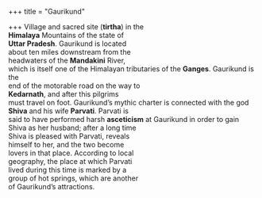 +++
title = "Gaurikund"

+++
Village and sacred site (**tirtha**) in the  
**Himalaya** Mountains of the state of  
**Uttar Pradesh**. Gaurikund is located  
about ten miles downstream from the  
headwaters of the **Mandakini** River,  
which is itself one of the Himalayan tributaries of the **Ganges**. Gaurikund is the  
end of the motorable road on the way to  
**Kedarnath**, and after this pilgrims  
must travel on foot. Gaurikund’s mythic charter is connected with the god  
**Shiva** and his wife **Parvati**. Parvati is  
said to have performed harsh **asceticism** at Gaurikund in order to gain  
Shiva as her husband; after a long time  
Shiva is pleased with Parvati, reveals  
himself to her, and the two become  
lovers in that place. According to local  
geography, the place at which Parvati  
lived during this time is marked by a  
group of hot springs, which are another  
of Gaurikund’s attractions.